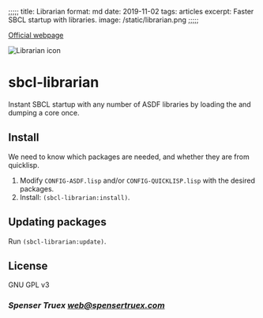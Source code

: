 ;;;;;
title: Librarian
format: md
date: 2019-11-02
tags: articles
excerpt: Faster SBCL startup with libraries.
image: /static/librarian.png
;;;;;

[Official webpage](https://spensertruex.com/librarian)

![Librarian icon](https://spensertruex.com/static/librarian-mini.png)

# sbcl-librarian

Instant SBCL startup with any number of ASDF libraries by loading the and
dumping a core once.

## Install

We need to know which packages are needed, and whether they are from quicklisp.


1. Modify `CONFIG-ASDF.lisp` and/or `CONFIG-QUICKLISP.lisp` with the desired
   packages.
2. Install: `(sbcl-librarian:install)`.

## Updating packages

Run `(sbcl-librarian:update)`.

## License

GNU GPL v3

### _Spenser Truex <web@spensertruex.com>_
